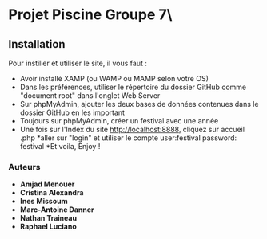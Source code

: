 # Projet Piscine Groupe 7\
## Installation
Pour instiller et utiliser le site, il vous faut :
* Avoir installé XAMP (ou WAMP ou MAMP selon votre OS)
* Dans les préférences, utiliser le répertoire du dossier GitHub comme "document root" dans l'onglet Web Server
* Sur phpMyAdmin, ajouter les deux bases de données contenues dans le dossier GitHub en les important
* Toujours sur phpMyAdmin, créer un festival avec une année
* Une fois sur l'Index du site [http://localhost:8888](http://localhost:8888), cliquez sur accueil .php
*aller sur "login" et utiliser le compte user:festival password: festival
*Et voila, Enjoy !

### Auteurs
* **Amjad Menouer**
* **Cristina Alexandra**
* **Ines Missoum**
* **Marc-Antoine Danner**
* **Nathan Traineau**
* **Raphael Luciano**



